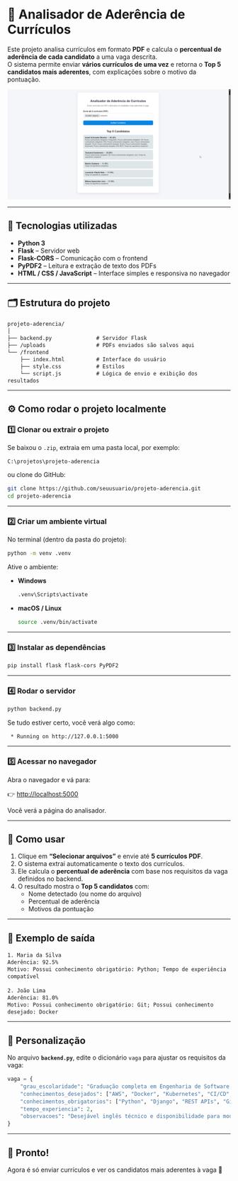# 🧠 Analisador de Aderência de Currículos

Este projeto analisa currículos em formato **PDF** e calcula o **percentual de aderência de cada candidato** a uma vaga descrita.  
O sistema permite enviar **vários currículos de uma vez** e retorna o **Top 5 candidatos mais aderentes**, com explicações sobre o motivo da pontuação.

![Tela do sistema](/foto.png)

---

## 🚀 Tecnologias utilizadas

- **Python 3**  
- **Flask** – Servidor web  
- **Flask-CORS** – Comunicação com o frontend  
- **PyPDF2** – Leitura e extração de texto dos PDFs  
- **HTML / CSS / JavaScript** – Interface simples e responsiva no navegador  

---

## 🗂 Estrutura do projeto

```
projeto-aderencia/
│
├── backend.py              # Servidor Flask
├── /uploads                # PDFs enviados são salvos aqui
└── /frontend
    ├── index.html          # Interface do usuário
    ├── style.css           # Estilos
    └── script.js           # Lógica de envio e exibição dos resultados
```

---

## ⚙️ Como rodar o projeto localmente

### 1️⃣ Clonar ou extrair o projeto

Se baixou o `.zip`, extraia em uma pasta local, por exemplo:
```
C:\projetos\projeto-aderencia
```

ou clone do GitHub:
```bash
git clone https://github.com/seuusuario/projeto-aderencia.git
cd projeto-aderencia
```

---

### 2️⃣ Criar um ambiente virtual

No terminal (dentro da pasta do projeto):

```bash
python -m venv .venv
```

Ative o ambiente:

- **Windows**
  ```bash
  .venv\Scripts\activate
  ```
- **macOS / Linux**
  ```bash
  source .venv/bin/activate
  ```

---

### 3️⃣ Instalar as dependências

```bash
pip install flask flask-cors PyPDF2
```

---

### 4️⃣ Rodar o servidor

```bash
python backend.py
```

Se tudo estiver certo, você verá algo como:

```
 * Running on http://127.0.0.1:5000
```

---

### 5️⃣ Acessar no navegador

Abra o navegador e vá para:

👉 [http://localhost:5000](http://localhost:5000)

Você verá a página do analisador.

---

## 💼 Como usar

1. Clique em **“Selecionar arquivos”** e envie até **5 currículos PDF**.  
2. O sistema extrai automaticamente o texto dos currículos.  
3. Ele calcula o **percentual de aderência** com base nos requisitos da vaga definidos no backend.  
4. O resultado mostra o **Top 5 candidatos** com:
   - Nome detectado (ou nome do arquivo)  
   - Percentual de aderência  
   - Motivos da pontuação  

---

## 🧩 Exemplo de saída

```
1. Maria da Silva
Aderência: 92.5%
Motivo: Possui conhecimento obrigatório: Python; Tempo de experiência compatível

2. João Lima
Aderência: 81.0%
Motivo: Possui conhecimento obrigatório: Git; Possui conhecimento desejado: Docker
```

---

## 🧰 Personalização

No arquivo **`backend.py`**, edite o dicionário `vaga` para ajustar os requisitos da vaga:

```python
vaga = {
    "grau_escolaridade": "Graduação completa em Engenharia de Software, Ciência da Computação ou áreas correlatas",
    "conhecimentos_desejados": ["AWS", "Docker", "Kubernetes", "CI/CD", "Metodologias Ágeis"],
    "conhecimentos_obrigatorios": ["Python", "Django", "REST APIs", "Git", "PostgreSQL"],
    "tempo_experiencia": 2,
    "observacoes": "Desejável inglês técnico e disponibilidade para modelo híbrido em São Paulo"
}
```

---

## 🏁 Pronto!

Agora é só enviar currículos e ver os candidatos mais aderentes à vaga 🎯
